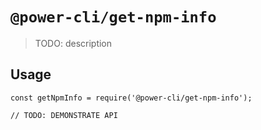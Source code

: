 # `@power-cli/get-npm-info`

> TODO: description

## Usage

```
const getNpmInfo = require('@power-cli/get-npm-info');

// TODO: DEMONSTRATE API
```
